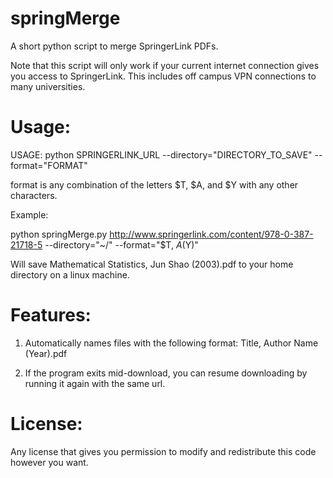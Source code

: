 springMerge
===========

A short python script to merge SpringerLink PDFs. 

Note that this script will only work if your current internet connection gives you access to SpringerLink.  This includes off campus VPN connections to many universities.

Usage: 
===========

USAGE: python SPRINGERLINK_URL --directory="DIRECTORY_TO_SAVE" --format="FORMAT"

format is any combination of the letters $T, $A, and $Y with any other characters.

Example:

python springMerge.py http://www.springerlink.com/content/978-0-387-21718-5 --directory="~/" --format="$T, $A ($Y)"

Will save Mathematical Statistics, Jun Shao (2003).pdf to your home directory on a linux machine.


Features:
===========

1. Automatically names files with the following format: Title, Author Name (Year).pdf

2. If the program exits mid-download, you can resume downloading by running it again with the same url.

License:
===========
Any license that gives you permission to modify and redistribute this code however you want.